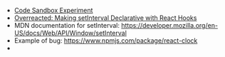 - [Code Sandbox Experiment](https://codesandbox.io/p/sandbox/react-dev-forked-4y9shw?file=%2Fsrc%2FuseInterval.js%3A14%2C34)
- [Overreacted: Making setInterval Declarative with React Hooks](https://overreacted.io/making-setinterval-declarative-with-react-hooks/)
- MDN documentation for setInterval: https://developer.mozilla.org/en-US/docs/Web/API/Window/setInterval
- Example of bug: https://www.npmjs.com/package/react-clock
- 
